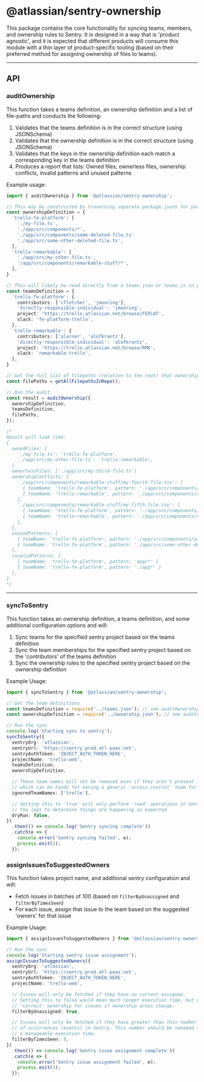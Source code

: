 # @atlassian/sentry-ownership

This package contains the core functionality for syncing teams, members, and
ownership rules to Sentry. It is designed in a way that is 'product agnostic',
and it is expected that different products will consume this module with a thin
layer of product-specific tooling (based on their preferred method for assigning
ownership of files to teams).

---

## API

### auditOwnership

This function takes a teams definition, an ownership definition and a list of file-paths and conducts the following:

1. Validates that the teams definition is in the correct structure (using JSONSchema)
2. Validates that the ownership definition is in the correct structure (using JSONSchema)
3. Validates that the keys in the ownership definition each match a corresponding key in the teams definition
4. Produces a report that lists: Owned files, ownerless files, ownership conflicts, invalid patterns and unused patterns

Example usage:

```typescript
import { auditOwnership } from '@atlassian/sentry-ownership';

// This may be constructed by traversing separate package.jsons for packages for example
const ownershipDefinition = {
  'trello-fe-platform': [
    './my-file.ts',
    './app/src/components/*',
    './app/src/components/some-deleted-file.ts'
    './app/src/some-other-deleted-file.ts',
  ],
  'trello-remarkable': [
    './app/src/my-other-file.ts',
    '/app/src/components/remarkable-stuff/*',
  ],
}

// This will likely be read directly from a teams.json or teams.js in your repo
const teamsDefinition = {
  'trello-fe-platform': {
    contributors: ['cfletcher', 'jmooring'],
    'directly-responsible-individual': 'jmooring',
    project: 'https://trello.atlassian.net/browse/FEPLAT',
    slack: 'fe-platform-trello',
  },
  'trello-remarkable': {
    contributors: ['alarner', 'alofkrantz'],
    'directly-responsible-individual': 'alofkrantz',
    project: 'https://trello.atlassian.net/browse/RMK',
    slack: 'remarkable-trello',
  },
}

// Get the full list of filepaths (relative to the root) that ownership is audited for
const filePaths = getAllFilepathsInRepo();

// Run the audit
const result = auditOwnership({
  ownershipDefinition,
  teamsDefinition,
  filePaths,
});

/*
Result will look like:
{
  ownedFiles: {
    './my-file.ts': 'trello-fe-platform',
    './app/src/my-other-file.ts': 'trello-remarkable',
  }
  ownerlessFiles: ['./app/src/my-third-file.ts']
  ownershipConflicts: {
    './app/src/components/remarkable-stuff/my-fourth-file.tsx': [
      { teamName: 'trello-fe-platform', pattern: './app/src/components/*' },
      { teamName: 'trello-remarkable', pattern: './app/src/components/remarkable-stuff/*' },
    ],
    './app/src/components/remarkable-stuff/my-fifth-file.tsx': [
      { teamName: 'trello-fe-platform', pattern: './app/src/components/*' },
      { teamName: 'trello-remarkable', pattern: './app/src/components/remarkable-stuff/*' },
    ],
  },
  unusedPatterns: [
    { teamName: 'trello-fe-platform', pattern: './app/src/components/some-deleted-file.ts' }
    { teamName: 'trello-fe-platform', pattern: './app/src/some-other-deleted-file.ts' }
  ],
  invalidPatterns: [
    { teamName: 'trello-fe-platform', pattern: 'app/*' }
    { teamName: 'trello-fe-platform', pattern: './app*' }
  ],
}
*/
```

---

### syncToSentry

This function takes an ownership definition, a teams definition, and some additional configuration options and will:

1. Sync teams for the specified sentry project based on the teams definition
2. Sync the team memberships for the specified sentry project based on the 'contributors' of the teams definition
3. Sync the ownership rules to the specified sentry project based on the ownership definition

Example Usage:

```typescript
import { syncToSentry } from '@atlassian/sentry-ownership';

// Get the team definitions
const teamsDefinition = require('../teams.json'); // see auditOwnership for an example
const ownershipDefinition = require('../ownership.json'); // see auditOwnership for an example

// Run the sync
console.log('Starting sync to sentry');
syncToSentry({
  sentryOrg: 'atlassian',
  sentryUrl: 'https://sentry.prod.atl-paas.net',
  sentryAuthToken: 'INJECT_AUTH_TOKEN_HERE',
  projectName: 'trello-web',
  teamsDefinition,
  ownershipDefinition,

  // These team names will not be removed even if they aren't present in the teams definition
  // which can be handy for having a generic 'access control' team for external contributors
  ignoredTeamNames: ['trello'],

  // Setting this to 'true' will only perform 'read' operations in Sentry, so you can inspect
  // the logs to determine things are happening as expected
  dryRun: false,
})
  .then(() => console.log('Sentry syncing complete'))
  .catch(e => {
    console.error('Sentry syncing failed', e);
    process.exit(1);
  });
```

### assignIssuesToSuggestedOwners

This function takes project name, and additional sentry configuration and will:

- Fetch issues in batches of 100 (based on `filterByUnassigned` and `filterByTimesSeen`)
- For each issue, assign that issue to the team based on the suggested 'owners' for that issue

Example Usage:

```typescript
import { assignIssuesToSuggestedOwners } from '@atlassian/sentry-ownership';

// Run the sync
console.log('Starting sentry issue assignment');
assignIssuesToSuggestedOwners({
  sentryOrg: 'atlassian',
  sentryUrl: 'https://sentry.prod.atl-paas.net',
  sentryAuthToken: 'INJECT_AUTH_TOKEN_HERE',
  projectName: 'trello-web',

  // Issues will only be fetched if they have no current assignee.
  // Setting this to false would mean much longer execution time, but would also
  // 'correct' ownership for issues if ownership areas change.
  filterByUnassigned: true,

  // Issues will only be fetched if they have greater than this number
  // of occurrences (events) in Sentry. This number should be tweaked to ensure
  // a manageable execution time.
  filterByTimesSeen: 5,
})
  .then(() => console.log('Sentry issue assignment complete'))
  .catch(e => {
    console.error('Sentry issue assignment failed', e);
    process.exit(1);
  });
```
